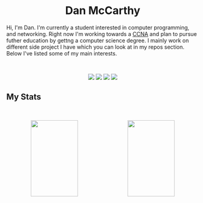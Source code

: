 <h1 align="center">
  <b>Dan McCarthy</b>
</h1>

Hi, I'm Dan. I'm currently a student interested in computer programming, and networking. Right now I'm working towards a <a href="https://en.wikipedia.org/wiki/CCNA">CCNA</a> and plan to pursue futher education by gettng a computer science degree. I mainly work on different side project I have which you can look at in my repos section. Below I've listed some of my main interests.

<br>

<p>
<div align="center">
  <img src="https://img.shields.io/badge/Python-3776AB?style=for-the-badge&logo=python&logoColor=white">
  <img src="https://img.shields.io/badge/JavaScript-F7DF1E?style=for-the-badge&logo=javascript&logoColor=black">
  <img src="https://img.shields.io/badge/HTML5-E34F26?style=for-the-badge&logo=html5&logoColor=white">
  <img src="https://img.shields.io/badge/CSS3-1572B6?style=for-the-badge&logo=css3&logoColor=white">
</div>
</p>

## My Stats

<br/>
<p align="center">
  <img width="49.5%" height="200" src="https://github-readme-stats.vercel.app/api?username=dmccrthy&show_icons=true&hide_border=true&include_all_commits=true" />
  <img width="49.5%" height="200" src="https://github-readme-stats.vercel.app/api/top-langs/?username=dmccrthy&layout=compact&langs_count=10&hide_border=true" />
  </a>
</p>
<br>

<!---
dmccrthy/dmccrthy is a ✨ special ✨ repository because its `README.md` (this file) appears on your GitHub profile.
You can click the Preview link to take a look at your changes.
--->
